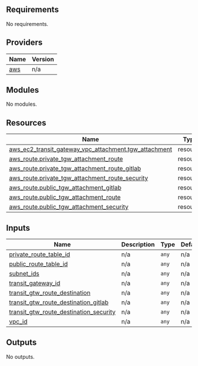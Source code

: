 ## Requirements

No requirements.

## Providers

| Name | Version |
|------|---------|
| <a name="provider_aws"></a> [aws](#provider\_aws) | n/a |

## Modules

No modules.

## Resources

| Name | Type |
|------|------|
| [aws_ec2_transit_gateway_vpc_attachment.tgw_attachment](https://registry.terraform.io/providers/hashicorp/aws/latest/docs/resources/ec2_transit_gateway_vpc_attachment) | resource |
| [aws_route.private_tgw_attachment_route](https://registry.terraform.io/providers/hashicorp/aws/latest/docs/resources/route) | resource |
| [aws_route.private_tgw_attachment_route_gitlab](https://registry.terraform.io/providers/hashicorp/aws/latest/docs/resources/route) | resource |
| [aws_route.private_tgw_attachment_route_security](https://registry.terraform.io/providers/hashicorp/aws/latest/docs/resources/route) | resource |
| [aws_route.public_tgw_attachment_gitlab](https://registry.terraform.io/providers/hashicorp/aws/latest/docs/resources/route) | resource |
| [aws_route.public_tgw_attachment_route](https://registry.terraform.io/providers/hashicorp/aws/latest/docs/resources/route) | resource |
| [aws_route.public_tgw_attachment_security](https://registry.terraform.io/providers/hashicorp/aws/latest/docs/resources/route) | resource |

## Inputs

| Name | Description | Type | Default | Required |
|------|-------------|------|---------|:--------:|
| <a name="input_private_route_table_id"></a> [private\_route\_table\_id](#input\_private\_route\_table\_id) | n/a | `any` | n/a | yes |
| <a name="input_public_route_table_id"></a> [public\_route\_table\_id](#input\_public\_route\_table\_id) | n/a | `any` | n/a | yes |
| <a name="input_subnet_ids"></a> [subnet\_ids](#input\_subnet\_ids) | n/a | `any` | n/a | yes |
| <a name="input_transit_gateway_id"></a> [transit\_gateway\_id](#input\_transit\_gateway\_id) | n/a | `any` | n/a | yes |
| <a name="input_transit_gtw_route_destination"></a> [transit\_gtw\_route\_destination](#input\_transit\_gtw\_route\_destination) | n/a | `any` | n/a | yes |
| <a name="input_transit_gtw_route_destination_gitlab"></a> [transit\_gtw\_route\_destination\_gitlab](#input\_transit\_gtw\_route\_destination\_gitlab) | n/a | `any` | n/a | yes |
| <a name="input_transit_gtw_route_destination_security"></a> [transit\_gtw\_route\_destination\_security](#input\_transit\_gtw\_route\_destination\_security) | n/a | `any` | n/a | yes |
| <a name="input_vpc_id"></a> [vpc\_id](#input\_vpc\_id) | n/a | `any` | n/a | yes |

## Outputs

No outputs.
